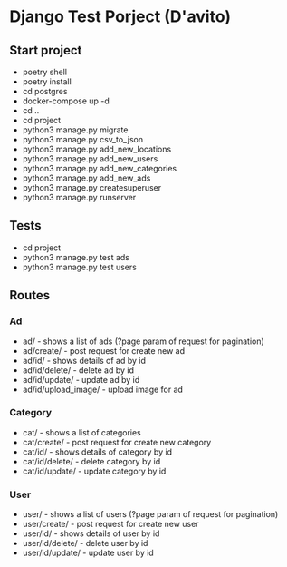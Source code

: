 # Django Test Porject (D'avito)

## Start project

- poetry shell
- poetry install
- cd postgres
- docker-compose up -d
- cd ..
- cd project
- python3 manage.py migrate
- python3 manage.py csv_to_json
- python3 manage.py add_new_locations
- python3 manage.py add_new_users
- python3 manage.py add_new_categories
- python3 manage.py add_new_ads
- python3 manage.py createsuperuser
- python3 manage.py runserver

## Tests

- cd project
- python3 manage.py test ads
- python3 manage.py test users

## Routes

### Ad

- ad/ - shows a list of ads (?page param of request for pagination)
- ad/create/ - post request for create new ad
- ad/id/ - shows details of ad by id
- ad/id/delete/ - delete ad by id
- ad/id/update/ - update ad by id
- ad/id/upload_image/ - upload image for ad

### Category

- cat/ - shows a list of categories
- cat/create/ - post request for create new category
- cat/id/ - shows details of category by id
- cat/id/delete/ - delete category by id
- cat/id/update/ - update category by id

### User
- user/ - shows a list of users (?page param of request for pagination)
- user/create/ - post request for create new user
- user/id/ - shows details of user by id
- user/id/delete/ - delete user by id
- user/id/update/ - update user by id
